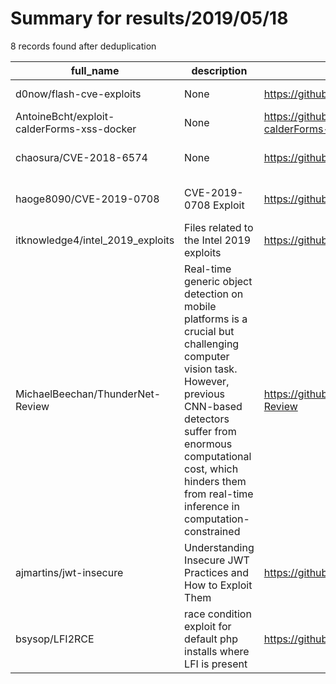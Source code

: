 
# Summary for results/2019/05/18
    
8 records found after deduplication

| full_name | description | html_url | matched_list | matched_count | pushed_at | size | stargazers_count | language | forks_count | vul_ids |
|--------------------------------------------|-----------------------------------------------------------------------------------------------------------------------------------------------------------------------------------------------------------------------------------------------------------------|---------------------------------------------------------------|----------------------|-----------------|---------------------------|--------|--------------------|-------------|---------------|-------------------|
| d0now/flash-cve-exploits | None | https://github.com/d0now/flash-cve-exploits | ['exploit'] | 1 | 2019-05-18 07:10:44+00:00 | 7 | 0 | AngelScript | 0 | [] |
| AntoineBcht/exploit-calderForms-xss-docker | None | https://github.com/AntoineBcht/exploit-calderForms-xss-docker | ['exploit'] | 1 | 2019-05-18 22:59:00+00:00 | 1 | 0 | | 0 | [] |
| chaosura/CVE-2018-6574 | None | https://github.com/chaosura/CVE-2018-6574 | ['cve-2'] | 1 | 2019-05-18 08:52:27+00:00 | 4 | 0 | Go | 0 | ['CVE-2018-6574'] |
| haoge8090/CVE-2019-0708 | CVE-2019-0708 Exploit | https://github.com/haoge8090/CVE-2019-0708 | ['cve-2', 'exploit'] | 2 | 2019-05-18 12:03:45+00:00 | 203 | 3 | | 2 | ['CVE-2019-0708'] |
| itknowledge4/intel_2019_exploits | Files related to the Intel 2019 exploits | https://github.com/itknowledge4/intel_2019_exploits | ['exploit'] | 1 | 2019-05-18 10:34:11+00:00 | 52 | 0 | | 0 | [] |
| MichaelBeechan/ThunderNet-Review | Real-time generic object detection on mobile platforms is a crucial but challenging computer vision task. However, previous CNN-based detectors suffer from enormous computational cost, which hinders them from real-time inference in computation-constrained | https://github.com/MichaelBeechan/ThunderNet-Review | ['exploit'] | 1 | 2019-05-18 07:32:06+00:00 | 27 | 25 | | 9 | [] |
| ajmartins/jwt-insecure | Understanding Insecure JWT Practices and How to Exploit Them | https://github.com/ajmartins/jwt-insecure | ['exploit'] | 1 | 2019-05-18 15:19:35+00:00 | 3 | 0 | Python | 0 | [] |
| bsysop/LFI2RCE | race condition exploit for default php installs where LFI is present | https://github.com/bsysop/LFI2RCE | ['exploit', 'rce'] | 2 | 2019-05-18 19:10:11+00:00 | 17 | 0 | nan | 0 | [] |
